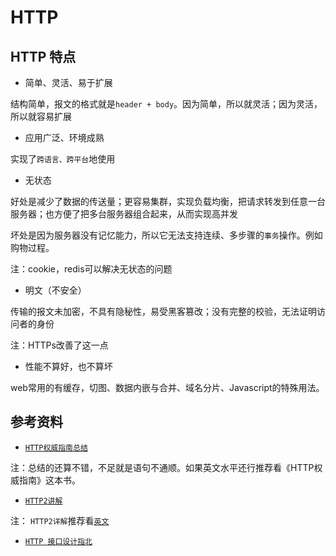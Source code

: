 # HTTP

## HTTP 特点

* 简单、灵活、易于扩展

结构简单，报文的格式就是`header + body`。因为简单，所以就灵活；因为灵活，所以就容易扩展

* 应用广泛、环境成熟

实现了`跨语言、跨平台`地使用

* 无状态

好处是减少了数据的传送量；更容易集群，实现负载均衡，把请求转发到任意一台服务器；也方便了把多台服务器组合起来，从而实现高并发

坏处是因为服务器没有记忆能力，所以它无法支持连续、多步骤的`事务`操作。例如购物过程。

注：cookie，redis可以解决无状态的问题

* 明文（不安全）

传输的报文未加密，不具有隐秘性，易受黑客篡改；没有完整的校验，无法证明访问者的身份

注：HTTPs改善了这一点

* 性能不算好，也不算坏

web常用的有缓存，切图、数据内嵌与合并、域名分片、Javascript的特殊用法。

## 参考资料

* [` HTTP权威指南总结 `](https://github.com/woai30231/http) 

注：总结的还算不错，不足就是语句不通顺。如果英文水平还行推荐看《HTTP权威指南》这本书。

* [` HTTP2讲解 `](https://legacy.gitbook.com/book/ye11ow/http2-explained/details)

注： `HTTP2详解`推荐看[` 英文 `](https://daniel.haxx.se/http2/)

* [` HTTP 接口设计指北 `](https://github.com/bolasblack/http-api-guide)
